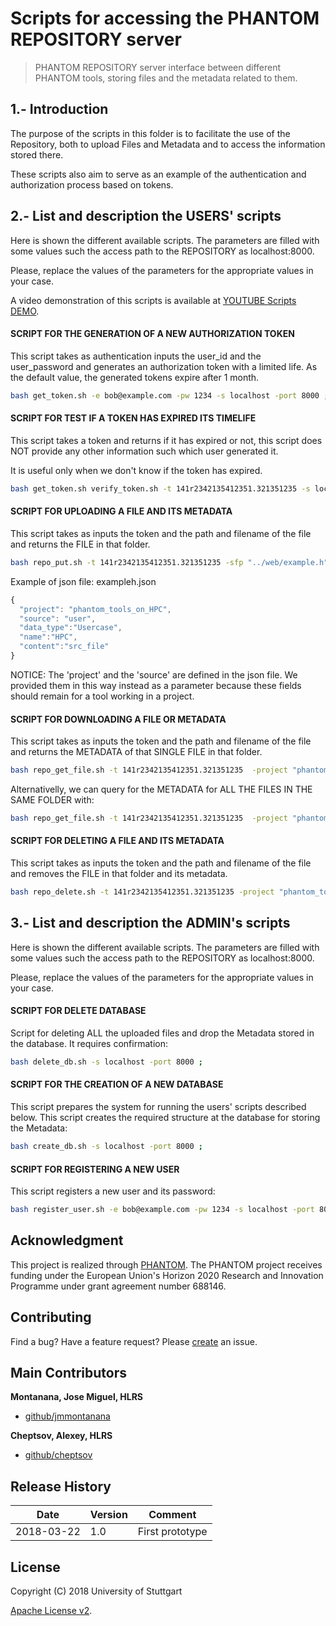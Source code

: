 # Scripts for accessing the PHANTOM REPOSITORY server

> PHANTOM REPOSITORY server interface between different PHANTOM tools, storing files and the metadata related to them. 

## 1.- Introduction
The purpose of the scripts in this folder is to facilitate the use of the Repository, both to upload Files and Metadata and to access the information stored there.

These scripts also aim to serve as an example of the authentication and authorization process based on tokens.

## 2.- List and description the USERS' scripts

Here is shown the different available scripts.
The parameters are filled with some values such the access path to the REPOSITORY as localhost:8000.

Please, replace the values of the parameters for the appropriate values in your case.

A video demonstration of this scripts is available at [YOUTUBE Scripts DEMO][video_scripts].



####   SCRIPT FOR THE GENERATION OF A NEW AUTHORIZATION TOKEN 
This script takes as authentication inputs the user_id and the user_password and generates an authorization token with a limited life.
As the default value, the generated tokens expire after 1 month.

```bash
bash get_token.sh -e bob@example.com -pw 1234 -s localhost -port 8000 ;
```


####  SCRIPT FOR TEST IF A TOKEN HAS EXPIRED ITS TIMELIFE 

This script takes a token and returns if it has expired or not, this script does NOT provide any other information such which user generated it.

It is useful only when we don't know if the token has expired.
 
```bash
bash get_token.sh verify_token.sh -t 141r2342135412351.321351235 -s localhost -port 8000 ;
```

####   SCRIPT FOR UPLOADING A FILE AND ITS METADATA

This script takes as inputs the token and the path and filename of the file and returns the FILE in that folder.
 
```bash
bash repo_put.sh -t 141r2342135412351.321351235 -sfp "../web/example.h" -sjp "../web/exampleh.json" -df "mypath/" -dp "main.h" -s localhost -port 8000 ;
```
Example of json file: exampleh.json

```javascript
{
  "project": "phantom_tools_on_HPC",
  "source": "user",
  "data_type":"Usercase",
  "name":"HPC",
  "content":"src_file"
}
```

NOTICE: The 'project' and the 'source' are defined in the json file. We provided them in this way instead as a parameter because these fields should remain for a tool working in a project.

#### SCRIPT FOR DOWNLOADING A FILE OR METADATA 

This script takes as inputs the token and the path and filename of the file and returns the METADATA of that SINGLE FILE in that folder.

 
```bash
bash repo_get_file.sh -t 141r2342135412351.321351235  -project "phantom_tools_on_HPC" -source "user"  -path "mypath/" -file "main.h" -s localhost -port 8000 ;
```

Alternativelly, we can query for the METADATA for ALL THE FILES IN THE SAME FOLDER with:
 
```bash
bash repo_get_file.sh -t 141r2342135412351.321351235  -project "phantom_tools_on_HPC" -source "user"  -path "mypath/" -s localhost -port 8000 ;
```


####   SCRIPT FOR DELETING A FILE AND ITS METADATA

This script takes as inputs the token and the path and filename of the file and removes the FILE in that folder and its metadata.
 
```bash
bash repo_delete.sh -t 141r2342135412351.321351235 -project "phantom_tools_on_HPC" -source "user" -df "mypath/" -dp "main.h" -s localhost -port 8000 ;
```

## 3.- List and description the ADMIN's scripts

Here is shown the different available scripts.
The parameters are filled with some values such the access path to the REPOSITORY as localhost:8000.

Please, replace the values of the parameters for the appropriate values in your case.


####   SCRIPT FOR DELETE DATABASE
Script for deleting ALL the uploaded files and drop the Metadata stored in the database. It requires confirmation:

```bash
bash delete_db.sh -s localhost -port 8000 ;
```

####   SCRIPT FOR THE CREATION OF A NEW DATABASE
This script prepares the system for running the users' scripts described below.
This script creates the required structure at the database for storing the Metadata:

```bash
bash create_db.sh -s localhost -port 8000 ;
```

####  SCRIPT FOR REGISTERING A NEW USER 
This script registers a new user and its password:

```bash
bash register_user.sh -e bob@example.com -pw 1234 -s localhost -port 8000 ;
```



## Acknowledgment
This project is realized through [PHANTOM][phantom]. 
The PHANTOM project receives funding under the European Union's Horizon 2020 Research and Innovation Programme under grant agreement number 688146.


## Contributing
Find a bug? Have a feature request?
Please [create](https://github.com/jmmontanana/phantom_repository/issues) an issue.


## Main Contributors

**Montanana, Jose Miguel, HLRS**
+ [github/jmmontanana](https://github.com/jmmontanana)

**Cheptsov, Alexey, HLRS**
+ [github/cheptsov](https://github.com/alexey-cheptsov)



## Release History
| Date        | Version | Comment          |
| ----------- | ------- | ---------------- |
| 2018-03-22  | 1.0     | First prototype  |

## License
Copyright (C) 2018 University of Stuttgart

[Apache License v2](LICENSE).

[video_curl]: https://youtu.be/3W8a3HV-30g
[video_scripts]: https://youtu.be/-mqxA1l2K7A
[api_bash_scripts]: https://github.com/PHANTOM-Platform/Repository/tree/master/api_bash_scripts
[api_command_line]: https://github.com/PHANTOM-Platform/Repository/tree/master/api_command_line
[api_java]: https://github.com/PHANTOM-Platform/Repository/tree/master/api_java
[phantom]: http://www.phantom-project.org 
